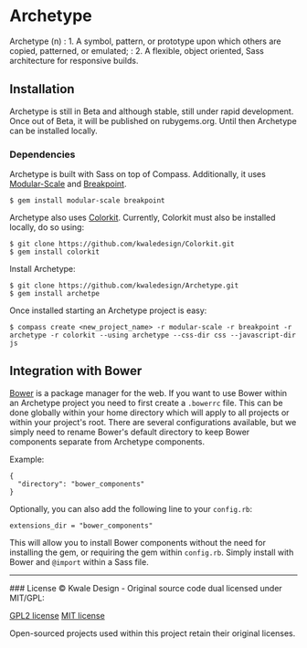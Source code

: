 Archetype
=========

Archetype (n)
: 1. A symbol, pattern, or prototype upon which others are copied, patterned,
or emulated;
: 2. A flexible, object oriented, Sass architecture for responsive builds.

## Installation
Archetype is still in Beta and although stable, still under rapid development.
Once out of Beta, it will be published on rubygems.org. Until then Archetype
can be installed locally.

### Dependencies 
Archetype is built with Sass on top of Compass. Additionally, it uses
[Modular-Scale](https://github.com/Team-Sass/modular-scale) and [Breakpoint](https://github.com/Team-Sass/breakpoint). 
```
$ gem install modular-scale breakpoint
```

Archetype also uses [Colorkit](https://github.com/kwaledesign/Colorkit). Currently, Colorkit must also be installed locally, do so using:
```
$ git clone https://github.com/kwaledesign/Colorkit.git
$ gem install colorkit
```

Install Archetype:
```
$ git clone https://github.com/kwaledesign/Archetype.git
$ gem install archetpe
```

Once installed starting an Archetype project is easy:
```
$ compass create <new_project_name> -r modular-scale -r breakpoint -r archetype -r colorkit --using archetype --css-dir css --javascript-dir js

```

## Integration with Bower
[Bower](http://bower.io/) is a package manager for the web. If you want to use Bower within an Archetype project you need to first create a `.bowerrc` file. This can be done globally within your home directory which will apply to all projects or within your project's root. There are several configurations available, but we simply need to rename Bower's default directory to keep Bower components separate from Archetype components.

Example:
```
{
  "directory": "bower_components"
}
```
Optionally, you can also add the following line to your `config.rb`:
```
extensions_dir = "bower_components"
```
This will allow you to install Bower components without the need for installing
the gem, or requiring the gem within `config.rb`. Simply install with Bower and
`@import` within a Sass file.


<hr>
### License
© Kwale Design - Original source code dual licensed under MIT/GPL:

[GPL2 license](http://www.gnu.org/licenses/gpl-2.0.html)
[MIT license](http://www.opensource.org/licenses/mit-license.php)

Open-sourced projects used within this project retain their original licenses.

